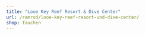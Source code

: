 ```yaml
---
title: "Looe Key Reef Resort & Dive Center"
url: /ramrod/looe-key-reef-resort-und-dive-center/
shop: Tauchen
---
```

